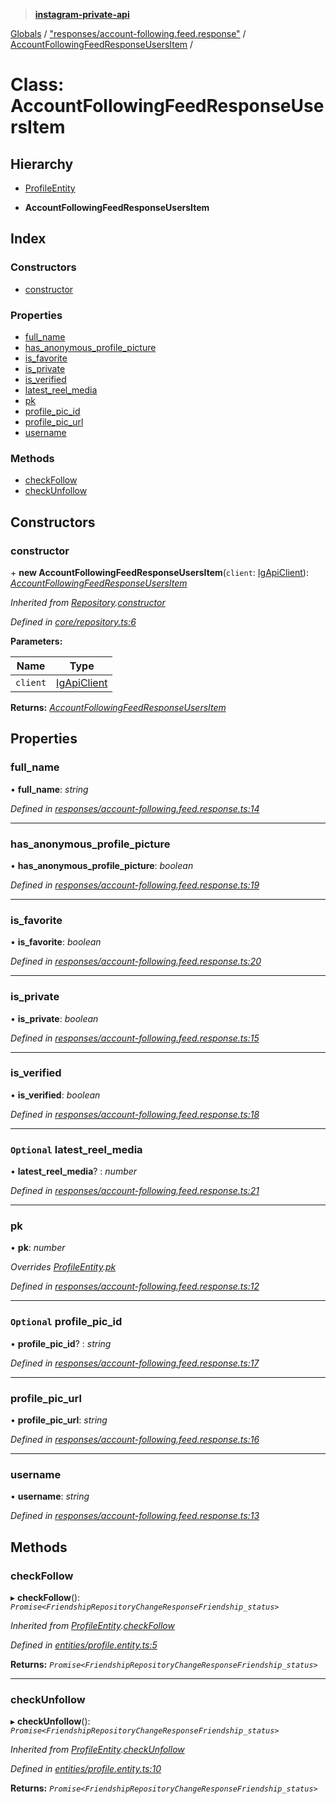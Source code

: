 > **[instagram-private-api](../README.md)**

[Globals](../README.md) / ["responses/account-following.feed.response"](../modules/_responses_account_following_feed_response_.md) / [AccountFollowingFeedResponseUsersItem](_responses_account_following_feed_response_.accountfollowingfeedresponseusersitem.md) /

# Class: AccountFollowingFeedResponseUsersItem

## Hierarchy

  * [ProfileEntity](_entities_profile_entity_.profileentity.md)

  * **AccountFollowingFeedResponseUsersItem**

## Index

### Constructors

* [constructor](_responses_account_following_feed_response_.accountfollowingfeedresponseusersitem.md#constructor)

### Properties

* [full_name](_responses_account_following_feed_response_.accountfollowingfeedresponseusersitem.md#full_name)
* [has_anonymous_profile_picture](_responses_account_following_feed_response_.accountfollowingfeedresponseusersitem.md#has_anonymous_profile_picture)
* [is_favorite](_responses_account_following_feed_response_.accountfollowingfeedresponseusersitem.md#is_favorite)
* [is_private](_responses_account_following_feed_response_.accountfollowingfeedresponseusersitem.md#is_private)
* [is_verified](_responses_account_following_feed_response_.accountfollowingfeedresponseusersitem.md#is_verified)
* [latest_reel_media](_responses_account_following_feed_response_.accountfollowingfeedresponseusersitem.md#optional-latest_reel_media)
* [pk](_responses_account_following_feed_response_.accountfollowingfeedresponseusersitem.md#pk)
* [profile_pic_id](_responses_account_following_feed_response_.accountfollowingfeedresponseusersitem.md#optional-profile_pic_id)
* [profile_pic_url](_responses_account_following_feed_response_.accountfollowingfeedresponseusersitem.md#profile_pic_url)
* [username](_responses_account_following_feed_response_.accountfollowingfeedresponseusersitem.md#username)

### Methods

* [checkFollow](_responses_account_following_feed_response_.accountfollowingfeedresponseusersitem.md#checkfollow)
* [checkUnfollow](_responses_account_following_feed_response_.accountfollowingfeedresponseusersitem.md#checkunfollow)

## Constructors

###  constructor

\+ **new AccountFollowingFeedResponseUsersItem**(`client`: [IgApiClient](_core_client_.igapiclient.md)): *[AccountFollowingFeedResponseUsersItem](_responses_account_following_feed_response_.accountfollowingfeedresponseusersitem.md)*

*Inherited from [Repository](_core_repository_.repository.md).[constructor](_core_repository_.repository.md#constructor)*

*Defined in [core/repository.ts:6](https://github.com/dilame/instagram-private-api/blob/e9c516c/src/core/repository.ts#L6)*

**Parameters:**

Name | Type |
------ | ------ |
`client` | [IgApiClient](_core_client_.igapiclient.md) |

**Returns:** *[AccountFollowingFeedResponseUsersItem](_responses_account_following_feed_response_.accountfollowingfeedresponseusersitem.md)*

## Properties

###  full_name

• **full_name**: *string*

*Defined in [responses/account-following.feed.response.ts:14](https://github.com/dilame/instagram-private-api/blob/e9c516c/src/responses/account-following.feed.response.ts#L14)*

___

###  has_anonymous_profile_picture

• **has_anonymous_profile_picture**: *boolean*

*Defined in [responses/account-following.feed.response.ts:19](https://github.com/dilame/instagram-private-api/blob/e9c516c/src/responses/account-following.feed.response.ts#L19)*

___

###  is_favorite

• **is_favorite**: *boolean*

*Defined in [responses/account-following.feed.response.ts:20](https://github.com/dilame/instagram-private-api/blob/e9c516c/src/responses/account-following.feed.response.ts#L20)*

___

###  is_private

• **is_private**: *boolean*

*Defined in [responses/account-following.feed.response.ts:15](https://github.com/dilame/instagram-private-api/blob/e9c516c/src/responses/account-following.feed.response.ts#L15)*

___

###  is_verified

• **is_verified**: *boolean*

*Defined in [responses/account-following.feed.response.ts:18](https://github.com/dilame/instagram-private-api/blob/e9c516c/src/responses/account-following.feed.response.ts#L18)*

___

### `Optional` latest_reel_media

• **latest_reel_media**? : *number*

*Defined in [responses/account-following.feed.response.ts:21](https://github.com/dilame/instagram-private-api/blob/e9c516c/src/responses/account-following.feed.response.ts#L21)*

___

###  pk

• **pk**: *number*

*Overrides [ProfileEntity](_entities_profile_entity_.profileentity.md).[pk](_entities_profile_entity_.profileentity.md#pk)*

*Defined in [responses/account-following.feed.response.ts:12](https://github.com/dilame/instagram-private-api/blob/e9c516c/src/responses/account-following.feed.response.ts#L12)*

___

### `Optional` profile_pic_id

• **profile_pic_id**? : *string*

*Defined in [responses/account-following.feed.response.ts:17](https://github.com/dilame/instagram-private-api/blob/e9c516c/src/responses/account-following.feed.response.ts#L17)*

___

###  profile_pic_url

• **profile_pic_url**: *string*

*Defined in [responses/account-following.feed.response.ts:16](https://github.com/dilame/instagram-private-api/blob/e9c516c/src/responses/account-following.feed.response.ts#L16)*

___

###  username

• **username**: *string*

*Defined in [responses/account-following.feed.response.ts:13](https://github.com/dilame/instagram-private-api/blob/e9c516c/src/responses/account-following.feed.response.ts#L13)*

## Methods

###  checkFollow

▸ **checkFollow**(): *`Promise<FriendshipRepositoryChangeResponseFriendship_status>`*

*Inherited from [ProfileEntity](_entities_profile_entity_.profileentity.md).[checkFollow](_entities_profile_entity_.profileentity.md#checkfollow)*

*Defined in [entities/profile.entity.ts:5](https://github.com/dilame/instagram-private-api/blob/e9c516c/src/entities/profile.entity.ts#L5)*

**Returns:** *`Promise<FriendshipRepositoryChangeResponseFriendship_status>`*

___

###  checkUnfollow

▸ **checkUnfollow**(): *`Promise<FriendshipRepositoryChangeResponseFriendship_status>`*

*Inherited from [ProfileEntity](_entities_profile_entity_.profileentity.md).[checkUnfollow](_entities_profile_entity_.profileentity.md#checkunfollow)*

*Defined in [entities/profile.entity.ts:10](https://github.com/dilame/instagram-private-api/blob/e9c516c/src/entities/profile.entity.ts#L10)*

**Returns:** *`Promise<FriendshipRepositoryChangeResponseFriendship_status>`*